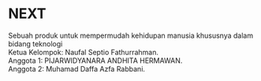 # NEXT
Sebuah produk untuk mempermudah kehidupan manusia khususnya dalam bidang teknologi \
Ketua Kelompok: Naufal Septio Fathurrahman. \
Anggota 1: PIJARWIDYANARA ANDHITA HERMAWAN. \
Anggota 2: Muhamad Daffa Azfa Rabbani. 
